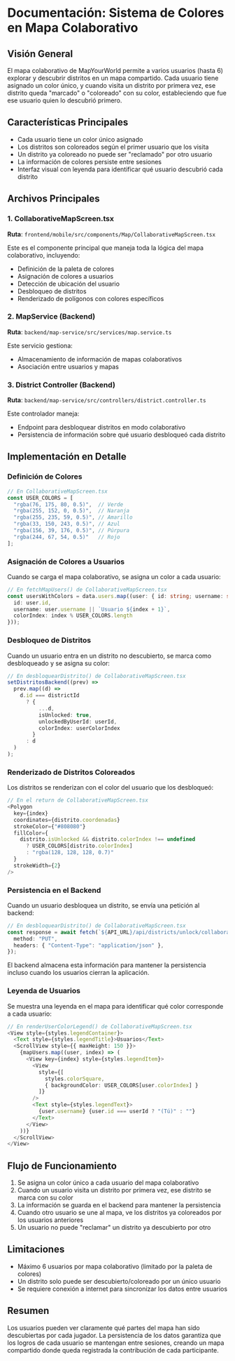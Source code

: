 # Documentación: Sistema de Colores en Mapa Colaborativo

## Visión General

El mapa colaborativo de MapYourWorld permite a varios usuarios (hasta 6) explorar y descubrir distritos en un mapa compartido. Cada usuario tiene asignado un color único, y cuando visita un distrito por primera vez, ese distrito queda "marcado" o "coloreado" con su color, estableciendo que fue ese usuario quien lo descubrió primero.

## Características Principales

- Cada usuario tiene un color único asignado
- Los distritos son coloreados según el primer usuario que los visita
- Un distrito ya coloreado no puede ser "reclamado" por otro usuario
- La información de colores persiste entre sesiones
- Interfaz visual con leyenda para identificar qué usuario descubrió cada distrito

## Archivos Principales

### 1. CollaborativeMapScreen.tsx
**Ruta**: `frontend/mobile/src/components/Map/CollaborativeMapScreen.tsx`

Este es el componente principal que maneja toda la lógica del mapa colaborativo, incluyendo:
- Definición de la paleta de colores
- Asignación de colores a usuarios
- Detección de ubicación del usuario
- Desbloqueo de distritos
- Renderizado de polígonos con colores específicos

### 2. MapService (Backend)
**Ruta**: `backend/map-service/src/services/map.service.ts`

Este servicio gestiona:
- Almacenamiento de información de mapas colaborativos
- Asociación entre usuarios y mapas

### 3. District Controller (Backend)
**Ruta**: `backend/map-service/src/controllers/district.controller.ts`

Este controlador maneja:
- Endpoint para desbloquear distritos en modo colaborativo
- Persistencia de información sobre qué usuario desbloqueó cada distrito

## Implementación en Detalle

### Definición de Colores
```typescript
// En CollaborativeMapScreen.tsx
const USER_COLORS = [
  "rgba(76, 175, 80, 0.5)",  // Verde
  "rgba(255, 152, 0, 0.5)",  // Naranja
  "rgba(255, 235, 59, 0.5)", // Amarillo
  "rgba(33, 150, 243, 0.5)", // Azul
  "rgba(156, 39, 176, 0.5)", // Púrpura
  "rgba(244, 67, 54, 0.5)"   // Rojo
];
```

### Asignación de Colores a Usuarios
Cuando se carga el mapa colaborativo, se asigna un color a cada usuario:

```typescript
// En fetchMapUsers() de CollaborativeMapScreen.tsx
const usersWithColors = data.users.map((user: { id: string; username: string }, index: number) => ({
  id: user.id,
  username: user.username || `Usuario ${index + 1}`,
  colorIndex: index % USER_COLORS.length
}));
```

### Desbloqueo de Distritos
Cuando un usuario entra en un distrito no descubierto, se marca como desbloqueado y se asigna su color:

```typescript
// En desbloquearDistrito() de CollaborativeMapScreen.tsx
setDistritosBackend((prev) =>
  prev.map((d) => 
    d.id === districtId 
      ? { 
          ...d, 
          isUnlocked: true, 
          unlockedByUserId: userId,
          colorIndex: userColorIndex 
        } 
      : d
  )
);
```

### Renderizado de Distritos Coloreados
Los distritos se renderizan con el color del usuario que los desbloqueó:

```typescript
// En el return de CollaborativeMapScreen.tsx
<Polygon
  key={index}
  coordinates={distrito.coordenadas}
  strokeColor={"#808080"}
  fillColor={
    distrito.isUnlocked && distrito.colorIndex !== undefined
      ? USER_COLORS[distrito.colorIndex]
      : "rgba(128, 128, 128, 0.7)"
  }
  strokeWidth={2}
/>
```

### Persistencia en el Backend
Cuando un usuario desbloquea un distrito, se envía una petición al backend:

```typescript
// En desbloquearDistrito() de CollaborativeMapScreen.tsx
const response = await fetch(`${API_URL}/api/districts/unlock/collaborative/${districtId}/${userId}/${mapId}`, {
  method: "PUT",
  headers: { "Content-Type": "application/json" },
});
```

El backend almacena esta información para mantener la persistencia incluso cuando los usuarios cierran la aplicación.

### Leyenda de Usuarios
Se muestra una leyenda en el mapa para identificar qué color corresponde a cada usuario:

```typescript
// En renderUserColorLegend() de CollaborativeMapScreen.tsx
<View style={styles.legendContainer}>
  <Text style={styles.legendTitle}>Usuarios</Text>
  <ScrollView style={{ maxHeight: 150 }}>
    {mapUsers.map((user, index) => (
      <View key={index} style={styles.legendItem}>
        <View 
          style={[
            styles.colorSquare, 
            { backgroundColor: USER_COLORS[user.colorIndex] }
          ]} 
        />
        <Text style={styles.legendText}>
          {user.username} {user.id === userId ? "(Tú)" : ""}
        </Text>
      </View>
    ))}
  </ScrollView>
</View>
```

## Flujo de Funcionamiento

1. Se asigna un color único a cada usuario del mapa colaborativo
2. Cuando un usuario visita un distrito por primera vez, ese distrito se marca con su color
3. La información se guarda en el backend para mantener la persistencia
4. Cuando otro usuario se une al mapa, ve los distritos ya coloreados por los usuarios anteriores
5. Un usuario no puede "reclamar" un distrito ya descubierto por otro

## Limitaciones

- Máximo 6 usuarios por mapa colaborativo (limitado por la paleta de colores)
- Un distrito solo puede ser descubierto/coloreado por un único usuario
- Se requiere conexión a internet para sincronizar los datos entre usuarios

## Resumen

Los usuarios pueden ver claramente qué partes del mapa han sido descubiertas por cada jugador. La persistencia de los datos garantiza que los logros de cada usuario se mantengan entre sesiones, creando un mapa compartido donde queda registrada la contribución de cada participante. 